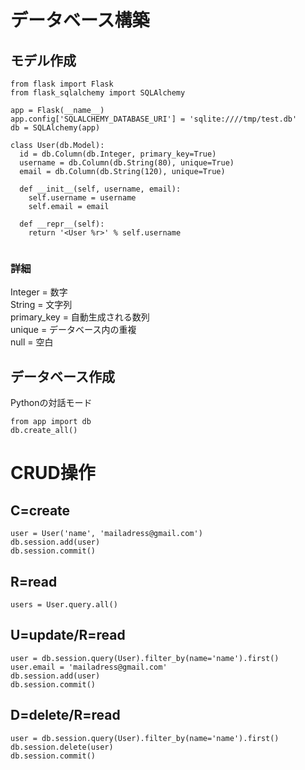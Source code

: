 # データベース構築
## モデル作成
```
from flask import Flask
from flask_sqlalchemy import SQLAlchemy

app = Flask(__name__)
app.config['SQLALCHEMY_DATABASE_URI'] = 'sqlite:////tmp/test.db'
db = SQLAlchemy(app)

class User(db.Model):
  id = db.Column(db.Integer, primary_key=True)
  username = db.Column(db.String(80), unique=True)
  email = db.Column(db.String(120), unique=True)
  
  def __init__(self, username, email):
    self.username = username
    self.email = email
    
  def __repr__(self):
    return '<User %r>' % self.username
    
```
### 詳細
Integer = 数字  
String = 文字列  
primary_key = 自動生成される数列  
unique = データベース内の重複  
null = 空白  
## データベース作成
Pythonの対話モード
```
from app import db
db.create_all()
```
# CRUD操作
## C=create
```
user = User('name', 'mailadress@gmail.com')
db.session.add(user)
db.session.commit()
```
## R=read
```
users = User.query.all()
```
## U=update/R=read
```
user = db.session.query(User).filter_by(name='name').first()
user.email = 'mailadress@gmail.com'
db.session.add(user)
db.session.commit()
```
## D=delete/R=read
```
user = db.session.query(User).filter_by(name='name').first()
db.session.delete(user)
db.session.commit()
```
